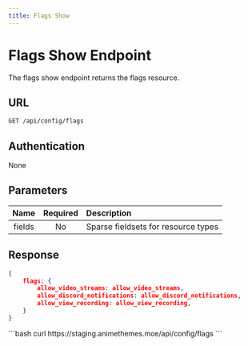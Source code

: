 ```yaml
---
title: Flags Show
---
```


<Block>

# Flags Show Endpoint

The flags show endpoint returns the flags resource.

## URL

```sh
GET /api/config/flags
```

## Authentication

None

## Parameters

| Name    | Required | Description                                             |
| :-----: | :------: | :------------------------------------------------------ |
| fields  | No       | Sparse fieldsets for resource types                     |

## Response

```json
{
    flags: {
        allow_video_streams: allow_video_streams,
        allow_discord_notifications: allow_discord_notifications,
        allow_view_recording: allow_view_recording,
    }
}
```

<Example>

<CURL>
```bash
curl https://staging.animethemes.moe/api/config/flags
```
</CURL>

</Example>

</Block>